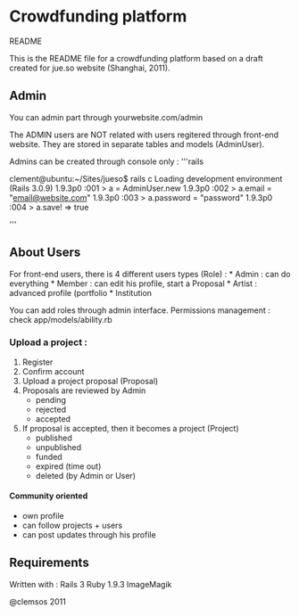 # Crowdfunding platform #
README

This is the README file for a crowdfunding platform based on a draft created for jue.so website (Shanghai, 2011).


## Admin ##
You can admin part through 
    yourwebsite.com/admin

The ADMIN users are NOT related with users regitered through front-end website.
They are stored in separate tables and models (AdminUser).

Admins can be created through console only :
'''rails

clement@ubuntu:~/Sites/jueso$ rails c
Loading development environment (Rails 3.0.9)
1.9.3p0 :001 > a = AdminUser.new
1.9.3p0 :002 > a.email = "email@website.com" 
1.9.3p0 :003 > a.password = "password"
1.9.3p0 :004 > a.save!
 => true 

'''

## About Users ##
For front-end users, there is 4 different users types (Role) :
    * Admin : can do everything
    * Member : can edit his profile, start a Proposal
    * Artist : advanced profile (portfolio
    * Institution 

You can add roles through admin interface.
Permissions management : check app/models/ability.rb

### Upload a project : ###

1. Register
2. Confirm account
2. Upload a project proposal (Proposal)
4. Proposals are reviewed by Admin
    * pending
    * rejected
    * accepted 
5. If proposal is accepted, then it becomes a project (Project)
    * published
    * unpublished
    * funded 
    * expired (time out)
    * deleted (by Admin or User)


#### Community oriented ####
* own profile
* can follow projects + users
* can post updates through his profile 


## Requirements ##
Written with :
  Rails 3
  Ruby 1.9.3
  ImageMagik


@clemsos
2011
